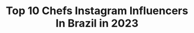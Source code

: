 ---
title: Top 10 Chefs Instagram Influencers In Brazil in 2023
description: >-
  Find top chefs Instagram influencers in Brazil in 2023. Most popular hashtags: #publi #food #tbt.
platform: Instagram
hits: 269
text_top: Analyze the best Instagram profiles on inBeat.
text_bottom: Our search engine has 269 Instagram influencers like this in Brazil for you to collaborate.
profiles:
  - username: "_heltonoliveira"
    fullname: >-
      Helton Oliveira
    bio: >-
      • Personal Chef 👨‍🍳 • Gravo conteúdos 🎥 | Masterchef 2019 • Trabalhos (21) 97902-0386 • contatoheltonoliveira@gmail.com 📍SP / MG
    location: "Brazil"
    followers: 361127
    engagement: 441
    commentsToLikes: 0.034647
    id: ckapbel91zmxs0i78xywr1l2f
    verified: true
    hashtags: "#gourmetexperience, #publi, #ad, #ocorpoqueeuquero"
  - username: "leonardoborgesdr"
    fullname: >-
      𝐋𝐄𝐎𝐍𝐀𝐑𝐃𝐎 𝐁𝐎𝐑𝐆𝐄𝐒
    bio: >-
      ▫️Médico | Empresário | Chef 🔹@flakesbrasil ▫️Consultorias | Cursos 👇🏼
    location: "Brazil"
    followers: 20484
    engagement: 588
    commentsToLikes: 0.309399
    id: ck9hcru98mpud0j788cswwcb6
    verified: false
    hashtags: "#travel, #food, #essenza, #desse"
  - username: "natialves87"
    fullname: >-
      Natalia Thais Alves
    bio: >-
      Outdoor Sports Lifestyle & Health Food 🇧🇷 Natural Chef 👩🏼‍🍳 ✉️ contato.natialves@outlook.com Assista os Stories 🔛
    location: "Brazil"
    followers: 50688
    engagement: 453
    commentsToLikes: 0.034240
    id: ck8t1to2nwzmq0j7856swjcts
    verified: false
    hashtags: ""
  - username: "_greenga"
    fullname: >-
      // paola s. troian
    bio: >-
      . VAMOS REPENSAR O MUNDO? 🌏 . ⚡️ colunista @voguebrasil 🧠 #reprograma ⁣🚀 futurismo 👽 autenticidade⁣ 🌱 vegan⁣/kind-food ✌️ cineasta/chef/bizdev⁣ 📍 POA
    location: "Brazil"
    followers: 26169
    engagement: 225
    commentsToLikes: 0.074444
    id: ck13affvmq4za0i1971iz2tvh
    verified: false
    hashtags: "#alimentos, #tbt, #org, #oqtdb"
  - username: "lorna_foxye_lady_"
    fullname: >-
      🦊Lorna🦋
    bio: >-
      📍São Paulo | BR🇧🇷 I speak my mind🧠 I'm a survivor❤💪🏻 #redhead 👩🏻‍🦰 #vegan🌱 #pets🐾 #cosplay🤡 #model📸 #chef👩🏻‍🍳 💌contatolornafoxyelady@gmail.com Links⬇️
    location: "Brazil"
    followers: 32142
    engagement: 141
    commentsToLikes: 0.190171
    id: ck8t81b6giqw10j78jw7o791t
    verified: false
    hashtags: "#redhair, #redhead, #redheads, #redheadsofinstagram"
  - username: "rex2099"
    fullname: >-
      Rex
    bio: >-
      Nerd, marombeiro, carioca, rebelde, sarcástico, irônico, monster chef, designer, chaotic good, carisma 19, sommeliwhey e bárbaro em potencial!
    location: "Brazil"
    followers: 98157
    engagement: 531
    commentsToLikes: 0.014799
    id: ck5cizb8jtob10i113zf1z90a
    verified: false
    hashtags: "#cosplay, #arquivosdavirtude, #instafood, #societyofvirtue"
  - username: "nathykhas"
    fullname: >-
      Nαƚԋαʅια Fҽɾɾҽιɾα
    bio: >-
      💡Mãe da Alice, esposa do Ricardo, cristã, amante da gastronomia e lifestyle. 🇧🇷Personal Chef 💌nathaliafaraujo@icloud.com
    location: "Brazil"
    followers: 16976
    engagement: 197
    commentsToLikes: 0.074127
    id: ck8tbmaosw7v00j785z33r863
    verified: false
    hashtags: "#dudu, #maternidade, #familia, #abra"
  - username: "mariaantoniarussi"
    fullname: >-
      Maria Antonia Russi
    bio: >-
      🏆 Campeã do @masterchefbr 5 | 2018 👩🏼‍🍳Personal Chef 🍾 Sommelière 📧 RS: (51)981587771 contato@mariaantoniarussi.com.br
    location: "Brazil"
    followers: 138484
    engagement: 77
    commentsToLikes: 0.035283
    id: ck6tx644iw15d0j717ryzuuk0
    verified: true
    hashtags: "#desafiosanremofreshy, #dicasdechef, #tbt, #mariaantonia"
  - username: "brunnachristie"
    fullname: >-
      Brunna Christie
    bio: >-
      food • lifestyle • beauty Compartilhando o lado bom da vida. 28, Mãe do Bernardo • Chef da @brumasdoceria Contato Parceria/ Assessoria 15997916853
    location: "Brazil"
    followers: 18988
    engagement: 120
    commentsToLikes: 0.098239
    id: ckap9rlustdha0i78nj526u65
    verified: false
    hashtags: "#bloggerstyle, #lifestyle, #sp, #publi"
  - username: "natigalgos"
    fullname: >-
      Ｎａｔｉ Ｇａｌｇｏｓ
    bio: >-
      🌻BEM VINDOS MAGYAS! 🥑Chef (gastronomia funcional) 👡Empresaria Melissa 📩dan@danmartinez.com.br
    location: "Brazil"
    followers: 160851
    engagement: 59
    commentsToLikes: 0.102530
    id: ck15tmvqnivae0i194xdpxr5n
    verified: true
    hashtags: "#comfy, #monteverde, #guerreira, #memorias"
---